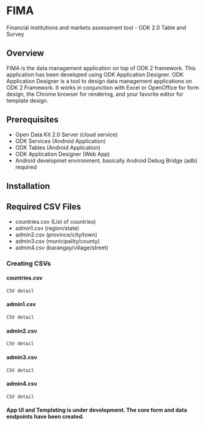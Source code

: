 # FIMA
Financial institutions and markets assessment tool - ODK 2.0 Table and Survey

## Overview 
FIMA is the data management application on top of ODK 2 framework. This application has been developed using ODK Application Designer. ODK Application Designer is a tool to design data management applications on ODK 2 Framework. It works in conjunction with Excel or OpenOffice for form design, the Chrome browser for rendering, and your favorite editor for template design.

## Prerequisites
- Open Data Kit 2.0 Server (cloud service)
- ODK Services (Android Application)
- ODK Tables (Android Application)
- ODK Application Designer (Web App)
- Android developmet environment, basically Android Debug Bridge (adb) required

## Installation


## Required CSV Files
- countries.csv (List of countries)
- admin1.csv (region/state)
- admin2.csv (province/city/town)
- admin3.csv (municipality/county)
- admin4.csv (barangay/village/street)

### Creating CSVs
#### countries.csv
```
CSV detail
```

#### admin1.csv
```
CSV detail
```

#### admin2.csv
```
CSV detail
```

#### admin3.csv
```
CSV detail
```

#### admin4.csv 
```
CSV detail
```






#### App UI and Templating is under development. The core form and data endpoints have been created.

